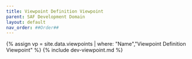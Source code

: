 ```yaml
---
title: Viewpoint Definition Viewpoint
parent: SAF Development Domain
layout: default
nav_order: ##Order##
---
```

{% assign vp = site.data.viewpoints | where: "Name","Viewpoint Definition Viewpoint" %}
{% include dev-viewpoint.md %}